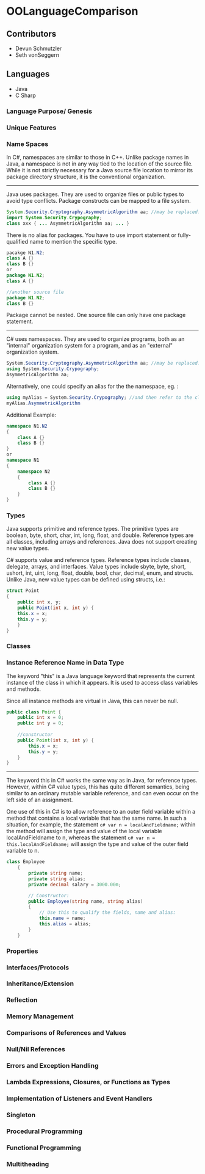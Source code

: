 # OOLanguageComparison
## Contributors
* Devun Schmutzler
* Seth vonSeggern

## Languages
* Java 
* C Sharp

### Language Purpose/ Genesis

### Unique Features

### Name Spaces
In C#, namespaces are similar to those in C++. Unlike package names in Java, a namespace is not in any way tied to the location of the source file. While it is not strictly necessary for a Java source file location to mirror its package directory structure, it is the conventional organization.
***
Java uses packages. They are used to organize files or public types to avoid type conflicts. Package constructs can be mapped to a file system.
    
```java 
System.Security.Cryptography.AsymmetricAlgorithm aa; //may be replaced:
import System.Security.Crypography; 
class xxx { ... AsymmetricAlgorithm aa; ... }
```

There is no alias for packages. You have to use import statement or fully-qualified name to mention the specific type.

```java
pacakge N1.N2;
class A {}
class B {}
or
package N1.N2;
class A {}

//another source file
package N1.N2;
class B {}
```
Package cannot be nested. One source file can only have one package statement.

***

C# uses namespaces. They are used to organize programs, both as an "internal" organization system for a program, and as an "external" organization system.
```c#
System.Security.Cryptography.AsymmetricAlgorithm aa; //may be replaced:
using System.Security.Crypography; 
AsymmetricAlgorithm aa;
```
Alternatively, one could specify an alias for the the namespace, eg. :
```c#
using myAlias = System.Security.Crypography; //and then refer to the class with 
myAlias.AsymmetricAlgorithm 
```
Additional Example:
```c#
namespace N1.N2
{
    class A {}
    class B {}
}
or
namespace N1
{
    namespace N2
    {
        class A {}
        class B {}
    }
}
```
### Types
Java supports primitive and reference types. The primitive types are boolean, byte, short, char, int, long, float, and double. Reference types are all classes, including arrays and references. Java does not support creating new value types.

C# supports value and reference types. Reference types include classes, delegate, arrays, and interfaces. Value types include sbyte, byte, short, ushort, int, uint, long, float, double, bool, char, decimal, enum, and structs. Unlike Java, new value types can be defined using structs, i.e.:
```c#
struct Point
{
    public int x, y;
    public Point(int x, int y) {
    this.x = x;
    this.y = y;
    }
}
```
### Classes

### Instance Reference Name in Data Type

The keyword "this" is a Java language keyword that represents the current instance of the class in which it appears. It is used to access class variables and methods.

Since all instance methods are virtual in Java, this can never be null.

```java
public class Point {
    public int x = 0;
    public int y = 0;
        
    //constructor
    public Point(int x, int y) {
        this.x = x;
        this.y = y;
    }
}
```

***

The keyword this in C# works the same way as in Java, for reference types. However, within C# value types, this has quite different semantics, being similar to an ordinary mutable variable reference, and can even occur on the left side of an assignment.

One use of this in C# is to allow reference to an outer field variable within a method that contains a local variable that has the same name. In such a situation, for example, the statement ```c# var n = localAndFieldname;``` within the method will assign the type and value of the local variable localAndFieldname to n, whereas the statement ```c# var n = this.localAndFieldname;``` will assign the type and value of the outer field variable to n.

```c#
class Employee
    {
        private string name;
        private string alias;
        private decimal salary = 3000.00m;

        // Constructor:
        public Employee(string name, string alias)
        {
            // Use this to qualify the fields, name and alias:
            this.name = name;
            this.alias = alias;
        }
    }
```

### Properties

### Interfaces/Protocols

### Inheritance/Extension

### Reflection

### Memory Management

### Comparisons of References and Values

### Null/Nil References

### Errors and Exception Handling

### Lambda Expressions, Closures, or Functions as Types

### Implementation of Listeners and Event Handlers

### Singleton

### Procedural Programming

### Functional Programming

### Multitheading
